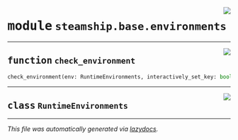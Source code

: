 <!-- markdownlint-disable -->

<a href="https://github.com/steamship-core/python-client/tree/main/src/steamship/base/environments.py#L0"><img align="right" style="float:right;" src="https://img.shields.io/badge/-source-cccccc?style=flat-square"></a>

# <kbd>module</kbd> `steamship.base.environments`





---

<a href="https://github.com/steamship-core/python-client/tree/main/src/steamship/base/environments.py#L79"><img align="right" style="float:right;" src="https://img.shields.io/badge/-source-cccccc?style=flat-square"></a>

## <kbd>function</kbd> `check_environment`

```python
check_environment(env: RuntimeEnvironments, interactively_set_key: bool = True)
```






---

<a href="https://github.com/steamship-core/python-client/tree/main/src/steamship/base/environments.py#L8"><img align="right" style="float:right;" src="https://img.shields.io/badge/-source-cccccc?style=flat-square"></a>

## <kbd>class</kbd> `RuntimeEnvironments`










---

_This file was automatically generated via [lazydocs](https://github.com/ml-tooling/lazydocs)._
